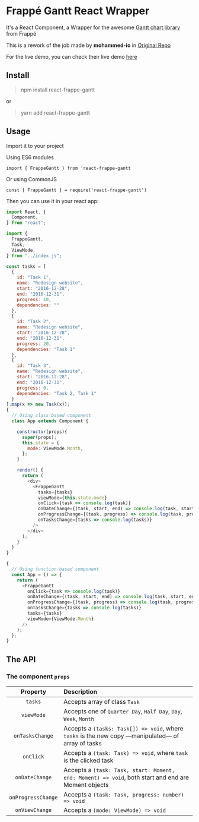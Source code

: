 # Frappé Gantt React Wrapper

It's a React Component, a Wrapper for the awesome [Gantt chart library](https://github.com/frappe/gantt) from Frappé

This is a rework of the job made by **mohammed-io** in [Original Repo](https://github.com/mohammed-io/frappe-gantt-react)

For the live demo, you can check their live demo [here](https://frappe.github.io/gantt/)

## Install

> npm install react-frappe-gantt

or

> yarn add react-frappe-gantt

## Usage

Import it to your project

Using ES6 modules

`import { FrappeGantt } from 'react-frappe-gantt`

Or using CommonJS

`const { FrappeGantt } = require('react-frappe-gantt')`

Then you can use it in your react app:

```js
import React, {
  Component,
} from "react";

import {
  FrappeGantt,
  Task,
  ViewMode,
} from "../index.js";

const tasks = [
  {
    id: "Task 1",
    name: "Redesign website",
    start: "2016-12-28",
    end: "2016-12-31",
    progress: 10,
    dependencies: ""
  },
  {
    id: "Task 2",
    name: "Redesign website",
    start: "2016-12-28",
    end: "2016-12-31",
    progress: 20,
    dependencies: "Task 1"
  },
  {
    id: "Task 3",
    name: "Redesign website",
    start: "2016-12-28",
    end: "2016-12-31",
    progress: 0,
    dependencies: "Task 2, Task 1"
  }
].map(x => new Task(x));
{
  // Using class based component
  class App extends Component {

    constructor(props){
      super(props);
      this.state = {
        mode: ViewMode.Month,
      };
    }

    render() {
      return (
        <div>
          <FrappeGantt
            tasks={tasks}
            viewMode={this.state.mode}
            onClick={task => console.log(task)}
            onDateChange={(task, start, end) => console.log(task, start, end)}
            onProgressChange={(task, progress) => console.log(task, progress)}
            onTasksChange={tasks => console.log(tasks)}
          />
        </div>
      );
    }
  }
}

{
  // Using function based component
  const App = () => {
    return (
      <FrappeGantt
        onClick={task => console.log(task)}
        onDateChange={(task, start, end) => console.log(task, start, end)}
        onProgressChange={(task, progress) => console.log(task, progress)}
        onTasksChange={tasks => console.log(tasks)}
        tasks={tasks}
        viewMode={ViewMode.Month}
      />
    );
  };
}
```

## The API

### The component `props`

|      Property      | Description                                                                                         |
| :----------------: | :-------------------------------------------------------------------------------------------------- |
|      `tasks`       | Accepts array of class `Task`                                                                       |
|     `viewMode`     | Accepts one of `Quarter Day`, `Half Day`, `Day`, `Week`, `Month`                                    |
|  `onTasksChange`   | Accepts a `(tasks: Task[]) => void`, where `tasks` is the new copy —manipulated— of array of tasks  |
|     `onClick`      | Accepts a `(task: Task) => void`, where `task` is the clicked task                                  |
|   `onDateChange`   | Accepts a `(task: Task, start: Moment, end: Moment) => void`, both start and end are Moment objects |
| `onProgressChange` | Accepts a `(task: Task, progress: number) => void`                                                  |
|   `onViewChange`   | Accepts a `(mode: ViewMode) => void`                                                                |
